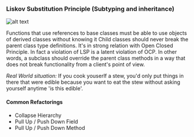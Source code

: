### Liskov Substitution Principle (Subtyping and inheritance)
![alt text](../../../../../etc/lsp.jpg?raw=true "Liskov Substitution")

Functions that use references to base classes must be able to use objects of derived classes without knowing it
Child classes should never break the parent class type definitions. It's in strong relation with Open Closed Principle.
In fact a violation of LSP is a latent violation of OCP.
In other words, a subclass should override the parent class methods in a way that does not break 
functionality from a client's point of view.

*Real World situation:* If you cook youserlf a stew, you'd only put things in there that were edible
because you want to eat the stew without asking yourself anytime 'is this edible'.

#### Common Refactorings
- Collapse Hierarchy
- Pull Up / Push Down Field
- Pull Up / Push Down Method